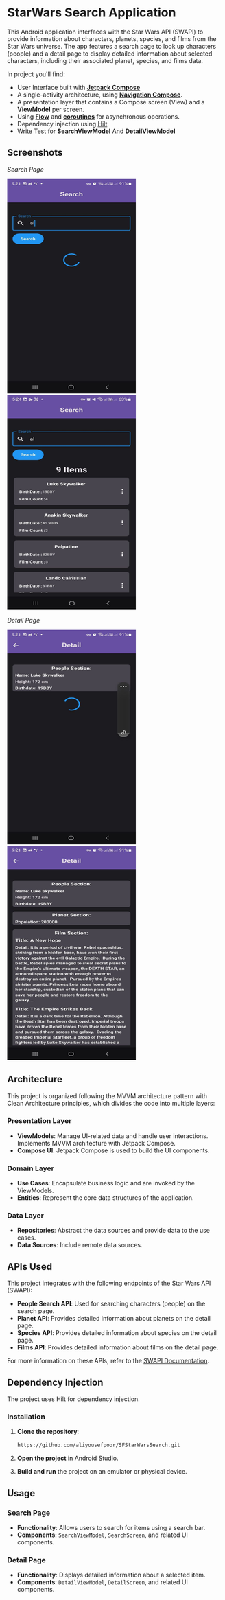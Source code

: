 # StarWars Search Application

This Android application interfaces with the Star Wars API (SWAPI) to provide information about characters, planets, species, and films from the Star Wars universe. The app features a search page to look up characters (people) and a detail page to display detailed information about selected characters, including their associated planet, species, and films data.

In project you'll find:
*   User Interface built with **[Jetpack Compose](https://developer.android.com/jetpack/compose)** 
*   A single-activity architecture, using **[Navigation Compose]([https://developer.android.com/jetpack/compose/navigation](https://developer.android.com/jetpack/androidx/releases/hilt))**.
*   A presentation layer that contains a Compose screen (View) and a **ViewModel** per screen.
*   Using **[Flow](https://developer.android.com/kotlin/flow)** and **[coroutines](https://kotlinlang.org/docs/coroutines-overview.html)** for asynchronous operations.
*   Dependency injection using [Hilt](https://developer.android.com/training/dependency-injection/hilt-android).
*   Write Test for **SearchViewModel** And **DetailViewModel**


## Screenshots

*Search Page*

<img src="https://github.com/aliyousefpoor/SFStarWarsSearch/blob/develop/app/src/main/res/drawable/search_loading.jpg" width="300" height="500"> <img src="https://github.com/aliyousefpoor/SFStarWarsSearch/blob/develop/app/src/main/res/drawable/search_result.jpg" width="300" height="500">


*Detail Page*

<img src="https://github.com/aliyousefpoor/SFStarWarsSearch/blob/develop/app/src/main/res/drawable/detail_loading.jpg" width="300" height="500"> <img src="https://github.com/aliyousefpoor/SFStarWarsSearch/blob/develop/app/src/main/res/drawable/detail_result.jpg" width="300" height="500">



## Architecture

This project is organized following the MVVM architecture pattern with Clean Architecture principles, which divides the code into multiple layers:

### Presentation Layer

- **ViewModels**: Manage UI-related data and handle user interactions. Implements MVVM architecture with Jetpack Compose.
- **Compose UI**: Jetpack Compose is used to build the UI components.

### Domain Layer

- **Use Cases**: Encapsulate business logic and are invoked by the ViewModels.
- **Entities**: Represent the core data structures of the application.

### Data Layer

- **Repositories**: Abstract the data sources and provide data to the use cases.
- **Data Sources**: Include remote  data sources.

## APIs Used

This project integrates with the following endpoints of the Star Wars API (SWAPI):

- **People Search API**: Used for searching characters (people) on the search page.
- **Planet API**: Provides detailed information about planets on the detail page.
- **Species API**: Provides detailed information about species on the detail page.
- **Films API**: Provides detailed information about films on the detail page.

For more information on these APIs, refer to the [SWAPI Documentation](https://swapi.dev/documentation).

## Dependency Injection

The project uses Hilt for dependency injection.

### Installation

1. **Clone the repository**:
    ```bash
    https://github.com/aliyousefpoor/SFStarWarsSearch.git
    ```

2. **Open the project** in Android Studio.

3. **Build and run** the project on an emulator or physical device.

## Usage

### Search Page

- **Functionality**: Allows users to search for items using a search bar.
- **Components**: `SearchViewModel`, `SearchScreen`, and related UI components.

### Detail Page

- **Functionality**: Displays detailed information about a selected item.
- **Components**: `DetailViewModel`, `DetailScreen`, and related UI components.
